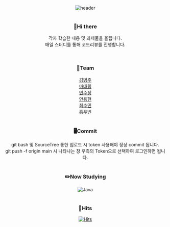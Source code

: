<div align=center>


![header](https://capsule-render.vercel.app/api?type=Cylinder&color=timeGradient&height=100&section=header&text=Studies%20on%20JDBC&fontSize=30)
</br></br>
<h3>👋Hi there</h3>
<p>각자 학습한 내용 및 과제물을 올립니다.</br>
매일 스터디를 통해 코드리뷰를 진행합니다.</p></br>

<h3>🌱Team</h3>
<a href="https://github.com/Rurouni98" target="_blank">김병주</a> </br>
<a href="https://github.com/dodotlm" target="_blank">마태림</a> </br>
<a href="https://github.com/soojeongmin" target="_blank">민수정</a> </br>
<a href="https://github.com/dydhyun" target="_blank">안용현</a> </br>
<a href="https://github.com/csm0062" target="_blank">최수민</a> </br>
<a href="https://github.com/Hardy0070" target="_blank">홍우빈</a></br></br>

<h3>🖥️Commit</h3>
git bash 및 SourceTree 통한 업로드 시 token 사용해야 정상 commit 됩니다.  </br>
git push -f origin main 시 나타나는 창 우측의 Token으로 선택하여 로그인하면 됩니다. </br></br>

<h3>✏️Now Studying</h3>

![Java](https://img.shields.io/badge/jdbc-%23ED8B00.svg?style=for-the-badge&logo=openjdk&logoColor=white)
</br></br>

<h3>🎯Hits</h3>

[![Hits](https://hits.seeyoufarm.com/api/count/incr/badge.svg?url=https%3A%2F%2Fgithub.com%2FNCCBitCamp%2FJDBCStudy%2F&count_bg=%235BC908&title_bg=%23555555&icon=&icon_color=%23E7E7E7&title=hits&edge_flat=false)](https://hits.seeyoufarm.com)

</div>
